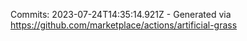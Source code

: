 Commits: 2023-07-24T14:35:14.921Z - Generated via https://github.com/marketplace/actions/artificial-grass
<br>
